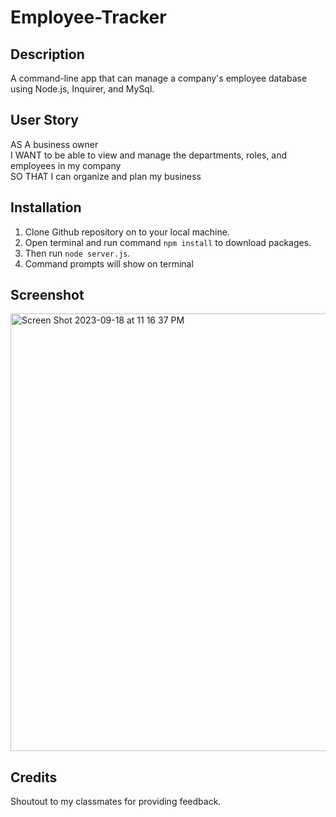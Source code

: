 # Employee-Tracker

## Description
A command-line app that can manage a company's employee database using Node.js, Inquirer, and MySql.

## User Story
AS A business owner<br>
I WANT to be able to view and manage the departments, roles, and employees in my company<br>
SO THAT I can organize and plan my business<br>

## Installation
1. Clone Github repository on to your local machine.
2. Open terminal and run command `` npm install `` to download packages.
3. Then run `` node server.js ``.
4. Command prompts will show on terminal

## Screenshot
<img width="700" alt="Screen Shot 2023-09-18 at 11 16 37 PM" src="https://github.com/adriennemadarang/Employee-Tracker/assets/128556908/e2cff4c9-f928-4b92-af3d-6496ab40c979">


## Credits
Shoutout to my classmates for providing feedback. 
